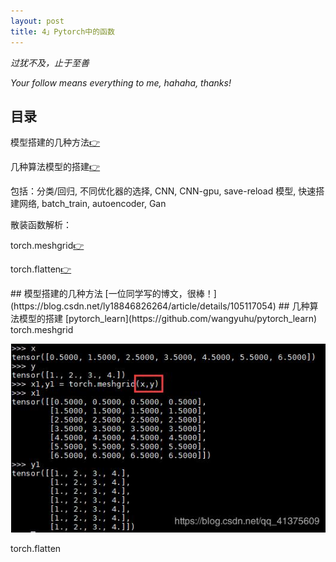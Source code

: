 ```yaml
---
layout: post
title: 4」Pytorch中的函数
---
```


*过犹不及，止于至善*

*Your follow means everything to me, hahaha, thanks!*

## 目录
模型搭建的几种方法[👉](#1)

几种算法模型的搭建[👉](#2)

包括：分类/回归, 不同优化器的选择, CNN, CNN-gpu, save-reload 模型, 快速搭建网络, batch_train, autoencoder, Gan

散装函数解析：

torch.meshgrid[👉](#meshgrid)

torch.flatten[👉](#flatten)


<span id="1"/>
## 模型搭建的几种方法
[一位同学写的博文，很棒！](https://blog.csdn.net/ly18846826264/article/details/105117054)

<span id="2"/>
## 几种算法模型的搭建
[pytorch_learn](https://github.com/wangyuhu/pytorch_learn)

<span id="meshgrid"/>
torch.meshgrid

![](/images/meshgrid.jpeg)

<span id="flatten"/>
torch.flatten

